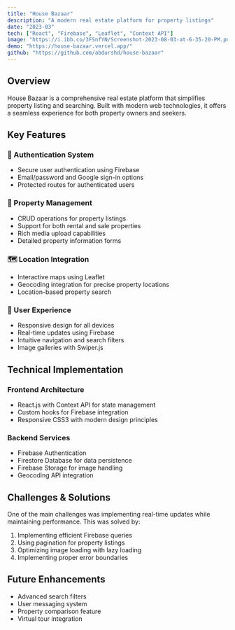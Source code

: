 ```yaml
---
title: "House Bazaar"
description: "A modern real estate platform for property listings"
date: "2023-03"
tech: ["React", "Firebase", "Leaflet", "Context API"]
image: "https://i.ibb.co/3FSnfYN/Screenshot-2023-08-03-at-6-35-20-PM.png"
demo: "https://house-bazaar.vercel.app/"
github: "https://github.com/abdurshd/house-bazaar"
---
```


<!-- # House Bazaar -->

## Overview
House Bazaar is a comprehensive real estate platform that simplifies property listing and searching. Built with modern web technologies, it offers a seamless experience for both property owners and seekers.

## Key Features

### 🔐 Authentication System
- Secure user authentication using Firebase
- Email/password and Google sign-in options
- Protected routes for authenticated users

### 📝 Property Management
- CRUD operations for property listings
- Support for both rental and sale properties
- Rich media upload capabilities
- Detailed property information forms

### 🗺️ Location Integration
- Interactive maps using Leaflet
- Geocoding integration for precise property locations
- Location-based property search

### 💫 User Experience
- Responsive design for all devices
- Real-time updates using Firebase
- Intuitive navigation and search filters
- Image galleries with Swiper.js

## Technical Implementation

### Frontend Architecture
- React.js with Context API for state management
- Custom hooks for Firebase integration
- Responsive CSS3 with modern design principles

### Backend Services
- Firebase Authentication
- Firestore Database for data persistence
- Firebase Storage for image handling
- Geocoding API integration

## Challenges & Solutions

One of the main challenges was implementing real-time updates while maintaining performance. This was solved by:

1. Implementing efficient Firebase queries
2. Using pagination for property listings
3. Optimizing image loading with lazy loading
4. Implementing proper error boundaries

## Future Enhancements

- Advanced search filters
- User messaging system
- Property comparison feature
- Virtual tour integration 